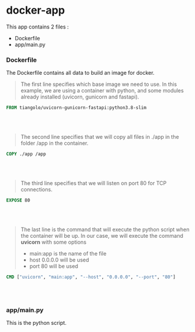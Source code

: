 # docker-app

This app contains 2 files :
- Dockerfile
- app/main.py

### Dockerfile
The Dockerfile contains all data to build an image for docker.
> The first line specifies which base image we need to use. In this example, we are using a container with python, and some modules already installed (uvicorn, gunicorn and fastapi).
```dockerfile
FROM tiangolo/uvicorn-gunicorn-fastapi:python3.8-slim
```
<br></br>
> The second line specifies that we will copy all files in ./app in the folder /app in the container.
```dockerfile
COPY ./app /app
```
<br></br>
> The third line specifies that we will listen on port 80 for TCP connections.
```dockerfile
EXPOSE 80
```
<br></br>
> The last line is the command that will execute the python script when the container will be up. In our case, we will execute the command **uvicorn** with some options
> - main:app is the name of the file
> - host 0.0.0.0 will be used
> - port 80 will be used
```dockerfile
CMD ["uvicorn", "main:app", "--host", "0.0.0.0", "--port", "80"]
```
<br></br>
### app/main.py
This is the python script.

